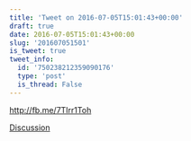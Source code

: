 ```yaml
---
title: 'Tweet on 2016-07-05T15:01:43+00:00'
draft: true
date: 2016-07-05T15:01:43+00:00
slug: '201607051501'
is_tweet: true
tweet_info:
  id: '750238212359090176'
  type: 'post'
  is_thread: False
---
```




<http://fb.me/7TIrr1Toh>

[Discussion](https://x.com/sytelus/status/750238212359090176)
